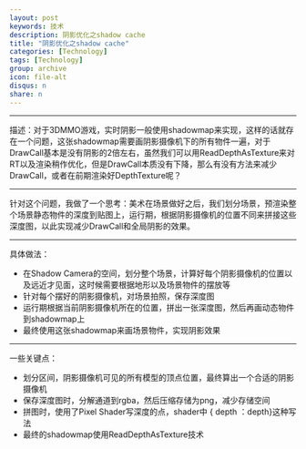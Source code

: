 ```yaml
---
layout: post
keywords: 技术
description: 阴影优化之shadow cache
title: "阴影优化之shadow cache"
categories: [Technology]
tags: [Technology]
group: archive
icon: file-alt
disqus: n
share: n
---
```

-----
描述：对于3DMMO游戏，实时阴影一般使用shadowmap来实现，这样的话就存在一个问题，这张shadowmap需要画阴影摄像机下的所有物件一遍，对于DrawCall基本是没有阴影的2倍左右，虽然我们可以用ReadDepthAsTexture来对RT以及渲染稍作优化，但是DrawCall本质没有下降，那么有没有方法来减少DrawCall，或者在前期渲染好DepthTexture呢？

-----
针对这个问题，我做了一个思考：美术在场景做好之后，我们划分场景，预渲染整个场景静态物件的深度到贴图上，运行期，根据阴影摄像机的位置不同来拼接这些深度图，以此实现减少DrawCall和全局阴影的效果。

-----
具体做法：

-	在Shadow Camera的空间，划分整个场景，计算好每个阴影摄像机的位置以及远近才见面，这时候需要根据地形以及场景物件的摆放等
-	针对每个摆好的阴影摄像机，对场景拍照，保存深度图
-	运行期根据当前阴影摄像机所在的位置，拼出一张深度图，然后再画动态物件到shadowmap上
-	最终使用这张shadowmap来画场景物件，实现阴影效果

-----
一些关键点：

-	划分区间，阴影摄像机可见的所有模型的顶点位置，最终算出一个合适的阴影摄像机
-	保存深度图时，分解通道到rgba，然后压缩存储为png，减少存储空间
-	拼图时，使用了Pixel Shader写深度的点，shader中 { depth ：depth}这种写法
- 	最终的shadowmap使用ReadDepthAsTexture技术